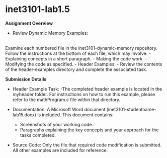 # inet3101-lab1.5
**Assignment Overview**
- Review Dynamic Memory Examples:
<br>
Examine each numbered file in the inet3101-dynamic-memory repository. Follow the instructions at the bottom of each file, which may involve:
    - Explaining concepts in a short paragraph.
    - Making the code work.
    - Modifying the code as specified.
- Header Examples:
  - Review the contents of the header-examples directory and complete the associated task.

**Submission Details**
- Header Example Task:
  -The completed header example is located in the myheader folder. For instructions on how to run this example, please refer to the mathProgram.c file within that directory.

- Documentation:
  A Microsoft Word document (inet3101-studentname-lab15.docx) is included. This document contains:

  - Screenshots of your working code.
  - Paragraphs explaining the key concepts and your approach for the tasks completed.
  
- Source Code:
    Only the file that required code modification is submitted. All other examples are included for reference.

